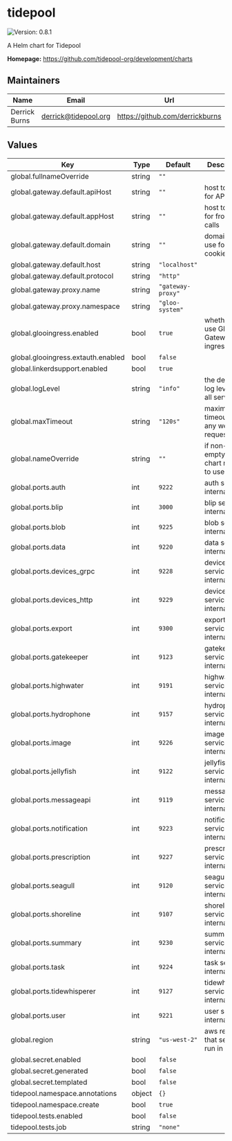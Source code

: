 # tidepool

![Version: 0.8.1](https://img.shields.io/badge/Version-0.8.1-informational?style=flat-square)

A Helm chart for Tidepool

**Homepage:** <https://github.com/tidepool-org/development/charts>

## Maintainers

| Name | Email | Url |
| ---- | ------ | --- |
| Derrick Burns | derrick@tidepool.org | https://github.com/derrickburns |

## Values

| Key | Type | Default | Description |
|-----|------|---------|-------------|
| global.fullnameOverride | string | `""` |  |
| global.gateway.default.apiHost | string | `""` | host to use for API calls |
| global.gateway.default.appHost | string | `""` | host to use for front end calls |
| global.gateway.default.domain | string | `""` | domain to use for cookies |
| global.gateway.default.host | string | `"localhost"` |  |
| global.gateway.default.protocol | string | `"http"` |  |
| global.gateway.proxy.name | string | `"gateway-proxy"` |  |
| global.gateway.proxy.namespace | string | `"gloo-system"` |  |
| global.glooingress.enabled | bool | `true` | whether to use Gloo API Gateway for ingress |
| global.glooingress.extauth.enabled | bool | `false` |  |
| global.linkerdsupport.enabled | bool | `true` |  |
| global.logLevel | string | `"info"` | the default log level for all services |
| global.maxTimeout | string | `"120s"` | maximum timeout for any web request |
| global.nameOverride | string | `""` | if non-empty, Helm chart name to use |
| global.ports.auth | int | `9222` | auth service internal port |
| global.ports.blip | int | `3000` | blip service internal port |
| global.ports.blob | int | `9225` | blob service internal port |
| global.ports.data | int | `9220` | data service internal port |
| global.ports.devices_grpc | int | `9228` | devices service grpc internal port |
| global.ports.devices_http | int | `9229` | devices service http internal port |
| global.ports.export | int | `9300` | export service internal port |
| global.ports.gatekeeper | int | `9123` | gatekeeper service internal port |
| global.ports.highwater | int | `9191` | highwater service internal port |
| global.ports.hydrophone | int | `9157` | hydrophone service internal port |
| global.ports.image | int | `9226` | image service internal port |
| global.ports.jellyfish | int | `9122` | jellyfish service internal port |
| global.ports.messageapi | int | `9119` | messageapi service internal port |
| global.ports.notification | int | `9223` | notification service internal port |
| global.ports.prescription | int | `9227` | prescription service internal port |
| global.ports.seagull | int | `9120` | seagull service internal port |
| global.ports.shoreline | int | `9107` | shoreline service internal port |
| global.ports.summary | int | `9230` | summary service internal port |
| global.ports.task | int | `9224` | task service internal port |
| global.ports.tidewhisperer | int | `9127` | tidewhisperer service internal port |
| global.ports.user | int | `9221` | user service internal port |
| global.region | string | `"us-west-2"` | aws region that services run in |
| global.secret.enabled | bool | `false` |  |
| global.secret.generated | bool | `false` |  |
| global.secret.templated | bool | `false` |  |
| tidepool.namespace.annotations | object | `{}` |  |
| tidepool.namespace.create | bool | `true` |  |
| tidepool.tests.enabled | bool | `false` |  |
| tidepool.tests.job | string | `"none"` |  |
